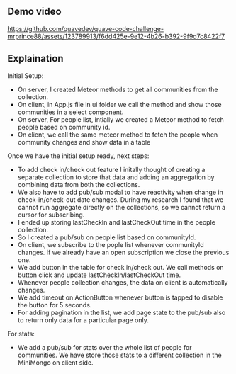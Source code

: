 ## Demo video



https://github.com/quavedev/quave-code-challenge-mrprince88/assets/123789913/f6dd425e-9e12-4b26-b392-9f9d7c8422f7



## Explaination

Initial Setup:

- On server, I created Meteor methods to get all communities from the collection.
- On client, in App.js file in ui folder we call the method and show those communities in a select component.
- On server, For people list, intially we created a Meteor method to fetch people based on community id.
- On client, we call the same meteor method to fetch the people when community changes and show data in a table

Once we have the initial setup ready, next steps:

- To add check in/check out feature I initally thought of creating a separate collection to store that data and adding an aggregation by combining data from both the collections.
- We also have to add pub/sub modal to have reactivity when change in check-in/check-out date changes. During my research I found that we cannot run aggregate directly on the collections, so we cannot return a cursor for subscribing.
- I ended up storing lastCheckIn and lastCheckOut time in the people collection.
- So I created a pub/sub on people list based on communityId.
- On client, we subscribe to the pople list whenever communityId changes. If we already have an open subscription we close the previous one.
- We add button in the table for check in/check out. We call methods on button click and update lastCheckIn/lastCheckOut time.
- Whenever people collection changes, the data on client is automatically changes.
- We add timeout on ActionButton whenever button is tapped to disable the button for 5 seconds.
- For adding pagination in the list, we add page state to the pub/sub also to return only data for a particular page only.

For stats:

- We add a pub/sub for stats over the whole list of people for communities. We have store those stats to a different collection in the MiniMongo on client side.
